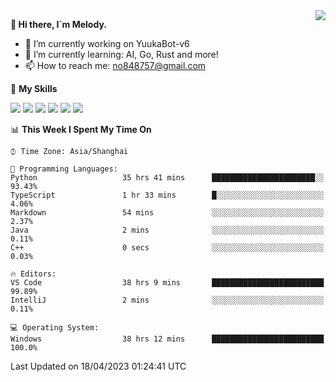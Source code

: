 <a href="#">
  <img align="right" src="https://github-readme-stats.vercel.app/api?username=melodyyuuka&count_private=true&show_icons=true" />
</a>

**👋 Hi there, I`m Melody.**

- 🔭 I’m currently working on YuukaBot-v6
- 🌱 I’m currently learning: AI, Go, Rust and more!
- 📫 How to reach me: no848757@gmail.com

🌟 **My Skills** 

![](https://img.shields.io/badge/-Python-3e74a2?style=flat-square&logo=Python&logoColor=fff)
![](https://img.shields.io/badge/-Java-007396?style=flat-square&logo=OpenJDK&logoColor=fff)
![](https://img.shields.io/badge/-Node.js-339933?style=flat-square&logo=Node.js&logoColor=fff)
![](https://img.shields.io/badge/-Git-f05032?style=flat-square&logo=git&logoColor=fff)
![](https://img.shields.io/badge/-PostgreSQL-4169e1?style=flat-square&logo=PostgreSQL&logoColor=fff)
![](https://img.shields.io/badge/-VSCode-007acc?style=flat-square&logo=Visual-Studio-Code&logoColor=fff)


<!--START_SECTION:waka-->
📊 **This Week I Spent My Time On** 

```text
⌚︎ Time Zone: Asia/Shanghai

💬 Programming Languages: 
Python                   35 hrs 41 mins      ███████████████████████░░   93.43% 
TypeScript               1 hr 33 mins        █░░░░░░░░░░░░░░░░░░░░░░░░   4.06% 
Markdown                 54 mins             ░░░░░░░░░░░░░░░░░░░░░░░░░   2.37% 
Java                     2 mins              ░░░░░░░░░░░░░░░░░░░░░░░░░   0.11% 
C++                      0 secs              ░░░░░░░░░░░░░░░░░░░░░░░░░   0.03%

🔥 Editors: 
VS Code                  38 hrs 9 mins       █████████████████████████   99.89% 
IntelliJ                 2 mins              ░░░░░░░░░░░░░░░░░░░░░░░░░   0.11%

💻 Operating System: 
Windows                  38 hrs 12 mins      █████████████████████████   100.0%

```


 Last Updated on 18/04/2023 01:24:41 UTC
<!--END_SECTION:waka-->
